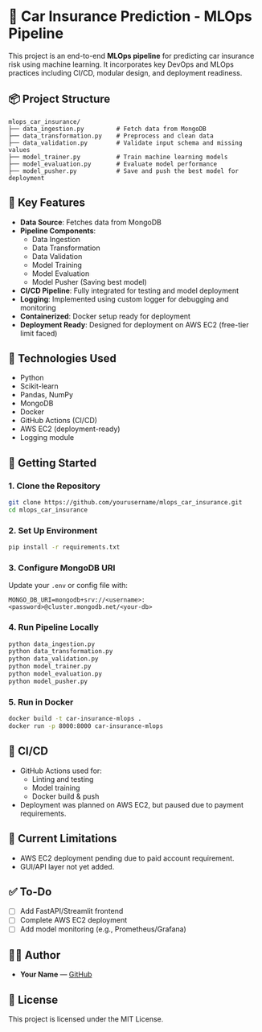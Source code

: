 # 🚗 Car Insurance Prediction - MLOps Pipeline

This project is an end-to-end **MLOps pipeline** for predicting car insurance risk using machine learning. It incorporates key DevOps and MLOps practices including CI/CD, modular design, and deployment readiness.

## 📦 Project Structure

```
mlops_car_insurance/
├── data_ingestion.py         # Fetch data from MongoDB
├── data_transformation.py    # Preprocess and clean data
├── data_validation.py        # Validate input schema and missing values
├── model_trainer.py          # Train machine learning models
├── model_evaluation.py       # Evaluate model performance
├── model_pusher.py           # Save and push the best model for deployment
```

## 🧠 Key Features

- **Data Source**: Fetches data from MongoDB
- **Pipeline Components**:
  - Data Ingestion
  - Data Transformation
  - Data Validation
  - Model Training
  - Model Evaluation
  - Model Pusher (Saving best model)
- **CI/CD Pipeline**: Fully integrated for testing and model deployment
- **Logging**: Implemented using custom logger for debugging and monitoring
- **Containerized**: Docker setup ready for deployment
- **Deployment Ready**: Designed for deployment on AWS EC2 (free-tier limit faced)

## 🔧 Technologies Used

- Python
- Scikit-learn
- Pandas, NumPy
- MongoDB
- Docker
- GitHub Actions (CI/CD)
- AWS EC2 (deployment-ready)
- Logging module

## 🚀 Getting Started

### 1. Clone the Repository

```bash
git clone https://github.com/yourusername/mlops_car_insurance.git
cd mlops_car_insurance
```

### 2. Set Up Environment

```bash
pip install -r requirements.txt
```

### 3. Configure MongoDB URI

Update your `.env` or config file with:

```
MONGO_DB_URI=mongodb+srv://<username>:<password>@cluster.mongodb.net/<your-db>
```

### 4. Run Pipeline Locally

```bash
python data_ingestion.py
python data_transformation.py
python data_validation.py
python model_trainer.py
python model_evaluation.py
python model_pusher.py
```

### 5. Run in Docker

```bash
docker build -t car-insurance-mlops .
docker run -p 8000:8000 car-insurance-mlops
```

## 🧪 CI/CD

- GitHub Actions used for:
  - Linting and testing
  - Model training
  - Docker build & push
- Deployment was planned on AWS EC2, but paused due to payment requirements.

## 📌 Current Limitations

- AWS EC2 deployment pending due to paid account requirement.
- GUI/API layer not yet added.

## ✅ To-Do

- [ ] Add FastAPI/Streamlit frontend
- [ ] Complete AWS EC2 deployment
- [ ] Add model monitoring (e.g., Prometheus/Grafana)

## 👨‍💻 Author

- **Your Name** — [GitHub](https://github.com/yourusername)

## 📄 License

This project is licensed under the MIT License.
